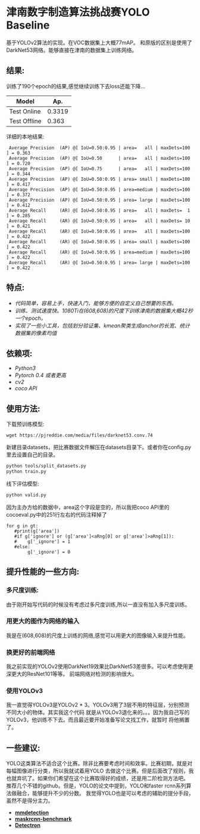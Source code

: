 # 津南数字制造算法挑战赛YOLO Baseline
基于YOLOv2算法的实现。在VOC数据集上大概77mAP。
和原版的区别是使用了DarkNet53网络。能够直接在津南的数据集上训练网络。

## 结果:
训练了190个epoch的结果,感觉继续训练下去loss还能下降...

| Model             |  Ap.        |
| ------------------| ----------- |
| Test Online       |  0.3319     |
| Test Offline      |  0.363      |
详细的本地结果:
```
 Average Precision  (AP) @[ IoU=0.50:0.95 | area=   all | maxDets=100 ] = 0.363
 Average Precision  (AP) @[ IoU=0.50      | area=   all | maxDets=100 ] = 0.720
 Average Precision  (AP) @[ IoU=0.75      | area=   all | maxDets=100 ] = 0.344
 Average Precision  (AP) @[ IoU=0.50:0.95 | area= small | maxDets=100 ] = 0.417
 Average Precision  (AP) @[ IoU=0.50:0.95 | area=medium | maxDets=100 ] = 0.372
 Average Precision  (AP) @[ IoU=0.50:0.95 | area= large | maxDets=100 ] = 0.412
 Average Recall     (AR) @[ IoU=0.50:0.95 | area=   all | maxDets=  1 ] = 0.285
 Average Recall     (AR) @[ IoU=0.50:0.95 | area=   all | maxDets= 10 ] = 0.421
 Average Recall     (AR) @[ IoU=0.50:0.95 | area=   all | maxDets=100 ] = 0.422
 Average Recall     (AR) @[ IoU=0.50:0.95 | area= small | maxDets=100 ] = 0.422
 Average Recall     (AR) @[ IoU=0.50:0.95 | area=medium | maxDets=100 ] = 0.422
 Average Recall     (AR) @[ IoU=0.50:0.95 | area= large | maxDets=100 ] = 0.422
```

## 特点:
- *代码简单，容易上手，快速入门，能够方便的自定义自己想要的东西。*
- *训练、测试速度快。1080Ti在(608,608)的尺度下训练津南的数据集大概42秒一个epoch。*
- *实现了一些小工具，包括划分验证集、kmean聚类生成anchor的长宽、统计数据集的像素均值*

## 依赖项:
- *Python3*
- *Pytorch 0.4 或者更高*
- *cv2*
- *coco API*

## 使用方法:
下载预训练模型:
```
wget https://pjreddie.com/media/files/darknet53.conv.74
```

新建目录datasets，把比赛数据文件解压在datasets目录下。或者你在config.py里去设置自己的目录。
```bash
python tools/split_datasets.py
python train.py
```
线下评估模型:
```bash
python valid.py
```
因为主办方给的数据中，area这个字段是空的，所以我把coco API里的cocoeval.py中的251行左右的代码注释掉了
```
for g in gt:
   #print(g['area'])
   #if g['ignore'] or (g['area']<aRng[0] or g['area']>aRng[1]):
   #    g['_ignore'] = 1
   #else:
        g['_ignore'] = 0
```

## 提升性能的一些方向:
### 多尺度训练:
由于刚开始写代码的时候没有考虑过多尺度训练,所以一直没有加入多尺度训练。

### 用更大的图作为网络的输入
我是在(608,608)的尺度上训练的网络,感觉可以用更大的图像输入来提升性能。  

### 换更好的前端网络
我之前实现的YOLOv2使用DarkNet19效果比DarkNet53差很多。可以考虑使用更深更大的ResNet101等等。
前端网络对检测的影响很大。

### 使用YOLOv3
我一直觉得YOLOv3是YOLOv2 * 3。YOLOv3用了3层不用的特征层，分别预测不同大小的物体。其实我这个代码
就是从YOLOv3退化来的。。。因为我自己写的YOLOv3，他训练不下去。而且最近要开始准备写论文找工作，就暂时
将他搁置了。

## 一些建议:
YOLO这类算法不适合这个比赛。除非比赛要考虑时间和效率。比赛初期，就是对每幅图像进行分类，所以我就试着用YOLO
去做这个比赛。但是后面改了规则，我也就弃坑了。如果你们希望在这个比赛取得好的成绩，还是用二阶检测方法吧。
推荐几个不错的github。但是，YOLO的论文中提到，YOLO和faster rcnn系列算法做融合，能够提升不少的分数。
我觉得YOLO也是可以考虑的辅助的提分手段，虽然不是得分主力。
- **[mmdetection](https://github.com/open-mmlab/mmdetection)**
- **[maskrcnn-benchmark](https://github.com/facebookresearch/maskrcnn-benchmark)**
- **[Detectron](https://github.com/facebookresearch/Detectron)**  


